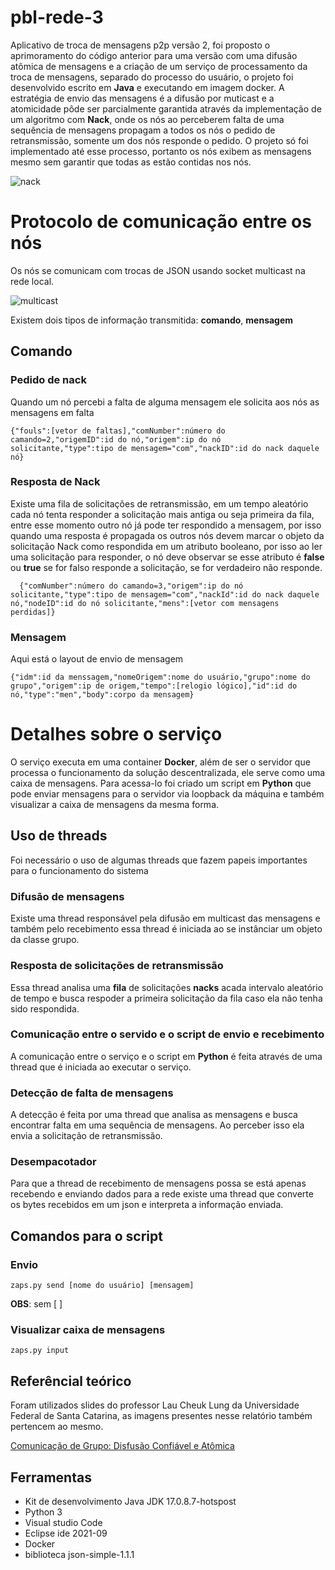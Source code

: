  # pbl-rede-3
 
  Aplicativo de troca de mensagens p2p versão 2, foi proposto o aprimoramento do código anterior para uma versão 
com uma difusão atômica de mensagens e a criação de um serviço de processamento da troca de mensagens, separado do processo do usuário, o projeto foi desenvolvido escrito em **Java** e executando em imagem docker.
  A estratégia de envio das mensagens é a difusão por muticast e a atomicidade pôde ser parcialmente garantida através 
da implementação de um algoritmo com **Nack**, onde os nós ao perceberem falta de uma sequência de mensagens propagam a todos os nós 
o pedido de retransmissão, somente um dos nós responde o pedido. O projeto só foi implementado até esse processo, portanto os nós exibem as mensagens mesmo sem garantir que todas as estão contidas nos nós.

![nack](https://github.com/absilva21/pbl-rede-3/assets/83670712/62e294fd-8a1c-42fc-a130-8ca76474a8ad)


# Protocolo de comunicação entre os nós

Os nós se comunicam com trocas de JSON usando socket multicast na rede local.

![multicast](https://github.com/absilva21/pbl-rede-3/assets/83670712/307a64c0-f3b9-4c09-b6c7-c0b512082b47)


Existem dois tipos de informação transmitida: **comando**, **mensagem**

## Comando 

### Pedido de nack
Quando um nó percebi a falta de alguma mensagem ele solicita aos nós as mensagens em falta

```
{"fouls":[vetor de faltas],"comNumber":número do camando=2,"origemID":id do nó,"origem":ip do nó solicitante,"type":tipo de mensagem="com","nackID":id do nack daquele nó}

```
### Resposta de Nack

  Existe uma fila de solicitações de retransmissão, em um tempo aleatório cada nó tenta responder a solicitação mais antiga ou seja primeira da fila, 
  entre esse momento outro nó já pode ter respondido a mensagem, por isso quando uma resposta é propagada os outros nós devem marcar o objeto da solicitação Nack
  como respondida em um atributo booleano, por isso ao ler uma solicitação para responder, o nó deve observar se esse atributo é **false** ou **true**
  se for falso responde a solicitação, se for verdadeiro não responde.

```
  {"comNumber":número do camando=3,"origem":ip do nó solicitante,"type":tipo de mensagem="com","nackId":id do nack daquele nó,"nodeID":id do nó solicitante,"mens":[vetor com mensagens perdidas]}
```

### Mensagem
Aqui está o layout de envio de mensagem

```
{"idm":id da menssagem,"nomeOrigem":nome do usuário,"grupo":nome do grupo","origem":ip de origem,"tempo":[relogio lógico],"id":id do nó,"type":"men","body":corpo da mensagem}
````

# Detalhes sobre o serviço
 O serviço executa em uma container **Docker**, além de ser o servidor que processa o funcionamento da solução descentralizada, ele serve como uma caixa de mensagens. Para acessa-lo foi criado um script em **Python** que pode enviar mensagens para o servidor via loopback da máquina e também visualizar a caixa de mensagens da mesma forma. 

## Uso de threads
Foi necessário o uso de algumas threads que fazem papeis importantes para o funcionamento do sistema

### Difusão de mensagens

Existe uma thread responsável pela difusão em multicast das mensagens e também pelo recebimento essa thread é iniciada ao se instânciar um objeto da classe grupo.

### Resposta de solicitações de retransmissão
Essa thread analisa uma **fila** de solicitações **nacks** acada intervalo aleatório de tempo e busca respoder a primeira solicitação da fila caso ela não tenha sido respondida.

### Comunicação entre o servido e o script de envio e recebimento

A comunicação entre o serviço e o script em **Python** é feita através de uma thread que é iniciada ao executar o serviço.

### Detecção de falta de mensagens

A detecção é feita por uma thread que analisa as mensagens e busca encontrar falta em uma sequência de mensagens. Ao perceber isso ela envia a solicitação de 
retransmissão.
### Desempacotador 

Para que a thread de recebimento de mensagens possa se está apenas recebendo e enviando dados para a rede existe uma thread que converte
os bytes recebidos em um json e interpreta a informação enviada.

## Comandos para o script

### Envio 

```
zaps.py send [nome do usuário] [mensagem]
```
**OBS**: sem [ ]

### Visualizar caixa de mensagens

```
zaps.py input
```

## Referêncial teórico
Foram utilizados slides do professor Lau Cheuk Lung da Universidade Federal de Santa Catarina, as imagens presentes nesse relatório também pertencem ao mesmo.

[Comunicação de Grupo: Disfusão Confiável e Atômica ](https://www.inf.ufsc.br/~frank.siqueira/INE5418/Lau/1s-%20ComGrupo.pdf)

## Ferramentas

* Kit de desenvolvimento Java JDK 17.0.8.7-hotspost
* Python 3
* Visual studio Code
* Eclipse ide 2021-09
* Docker
* biblioteca json-simple-1.1.1


